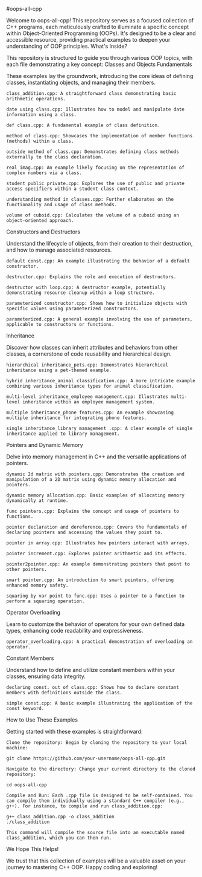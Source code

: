 #oops-all-cpp

Welcome to oops-all-cpp! This repository serves as a focused collection of C++ programs, each meticulously crafted to illuminate a specific concept within Object-Oriented Programming (OOPs). It's designed to be a clear and accessible resource, providing practical examples to deepen your understanding of OOP principles.
What's Inside?

This repository is structured to guide you through various OOP topics, with each file demonstrating a key concept:
Classes and Objects Fundamentals

These examples lay the groundwork, introducing the core ideas of defining classes, instantiating objects, and managing their members.

    class_addition.cpp: A straightforward class demonstrating basic arithmetic operations.

    date using class.cpp: Illustrates how to model and manipulate date information using a class.

    def class.cpp: A fundamental example of class definition.

    method of class.cpp: Showcases the implementation of member functions (methods) within a class.

    outside method of class.cpp: Demonstrates defining class methods externally to the class declaration.

    real imag.cpp: An example likely focusing on the representation of complex numbers via a class.

    student public private.cpp: Explores the use of public and private access specifiers within a student class context.

    understanding method in classes.cpp: Further elaborates on the functionality and usage of class methods.

    volume of cuboid.cpp: Calculates the volume of a cuboid using an object-oriented approach.

Constructors and Destructors

Understand the lifecycle of objects, from their creation to their destruction, and how to manage associated resources.

    default const.cpp: An example illustrating the behavior of a default constructor.

    destructor.cpp: Explains the role and execution of destructors.

    destructor with loop.cpp: A destructor example, potentially demonstrating resource cleanup within a loop structure.

    parameterized constructor.cpp: Shows how to initialize objects with specific values using parameterized constructors.

    parameterized.cpp: A general example involving the use of parameters, applicable to constructors or functions.

Inheritance

Discover how classes can inherit attributes and behaviors from other classes, a cornerstone of code reusability and hierarchical design.

    hierarchical inheritance_pets.cpp: Demonstrates hierarchical inheritance using a pet-themed example.

    hybrid inheritance_animal classification.cpp: A more intricate example combining various inheritance types for animal classification.

    multi-level inheritance_employee management.cpp: Illustrates multi-level inheritance within an employee management system.

    multiple inheritance_phone features.cpp: An example showcasing multiple inheritance for integrating phone features.

    single inheritance_library management .cpp: A clear example of single inheritance applied to library management.

Pointers and Dynamic Memory

Delve into memory management in C++ and the versatile applications of pointers.

    dynamic 2d matrix with pointers.cpp: Demonstrates the creation and manipulation of a 2D matrix using dynamic memory allocation and pointers.

    dynamic memory allocation.cpp: Basic examples of allocating memory dynamically at runtime.

    func pointers.cpp: Explains the concept and usage of pointers to functions.

    pointer declaration and dereference.cpp: Covers the fundamentals of declaring pointers and accessing the values they point to.

    pointer in array.cpp: Illustrates how pointers interact with arrays.

    pointer increment.cpp: Explores pointer arithmetic and its effects.

    pointer2pointer.cpp: An example demonstrating pointers that point to other pointers.

    smart pointer.cpp: An introduction to smart pointers, offering enhanced memory safety.

    squaring by var point to func.cpp: Uses a pointer to a function to perform a squaring operation.

Operator Overloading

Learn to customize the behavior of operators for your own defined data types, enhancing code readability and expressiveness.

    operator_overloading.cpp: A practical demonstration of overloading an operator.

Constant Members

Understand how to define and utilize constant members within your classes, ensuring data integrity.

    declaring const. out of class.cpp: Shows how to declare constant members with definitions outside the class.

    simple const.cpp: A basic example illustrating the application of the const keyword.

How to Use These Examples

Getting started with these examples is straightforward:

    Clone the repository: Begin by cloning the repository to your local machine:

    git clone https://github.com/your-username/oops-all-cpp.git

    Navigate to the directory: Change your current directory to the cloned repository:

    cd oops-all-cpp

    Compile and Run: Each .cpp file is designed to be self-contained. You can compile them individually using a standard C++ compiler (e.g., g++). For instance, to compile and run class_addition.cpp:

    g++ class_addition.cpp -o class_addition
    ./class_addition

    This command will compile the source file into an executable named class_addition, which you can then run.

We Hope This Helps!

We trust that this collection of examples will be a valuable asset on your journey to mastering C++ OOP. Happy coding and exploring!
